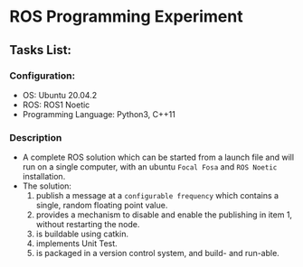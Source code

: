 # ROS Programming Experiment
## Tasks List:
### Configuration:
* OS: Ubuntu 20.04.2
* ROS: ROS1 Noetic
* Programming Language: Python3, C++11
### Description
* A complete ROS solution which can be started from a launch file and will run on a single computer, with an ubuntu `Focal Fosa` and `ROS Noetic` installation. 
* The solution: 
   1. publish a message at a `configurable frequency` which contains a single, random floating point value.
   2. provides a mechanism to disable and enable the publishing in item 1, without restarting the node.
   3. is buildable using catkin.
   4. implements Unit Test.
   5. is packaged in a version control system, and build- and run-able.
